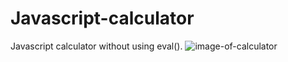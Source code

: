 # Javascript-calculator

Javascript calculator without using eval().
![image-of-calculator](https://user-images.githubusercontent.com/68705299/122683152-b9426780-d1fd-11eb-99e8-077d52f12e62.png)
